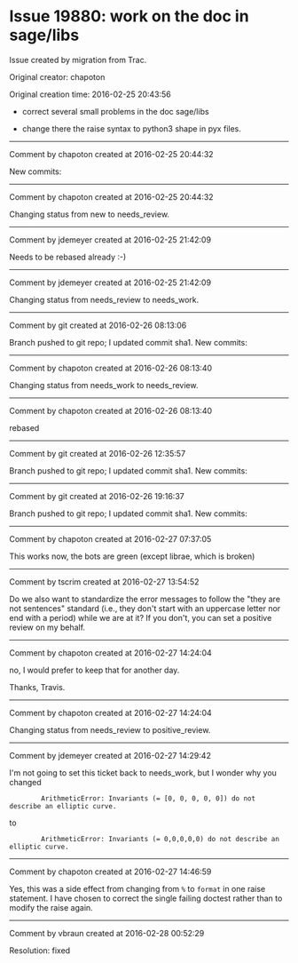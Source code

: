 # Issue 19880: work on the doc in sage/libs

Issue created by migration from Trac.

Original creator: chapoton

Original creation time: 2016-02-25 20:43:56

* correct several small problems in the doc sage/libs

* change there the raise syntax to python3 shape in pyx files.


---

Comment by chapoton created at 2016-02-25 20:44:32

New commits:


---

Comment by chapoton created at 2016-02-25 20:44:32

Changing status from new to needs_review.


---

Comment by jdemeyer created at 2016-02-25 21:42:09

Needs to be rebased already :-)


---

Comment by jdemeyer created at 2016-02-25 21:42:09

Changing status from needs_review to needs_work.


---

Comment by git created at 2016-02-26 08:13:06

Branch pushed to git repo; I updated commit sha1. New commits:


---

Comment by chapoton created at 2016-02-26 08:13:40

Changing status from needs_work to needs_review.


---

Comment by chapoton created at 2016-02-26 08:13:40

rebased


---

Comment by git created at 2016-02-26 12:35:57

Branch pushed to git repo; I updated commit sha1. New commits:


---

Comment by git created at 2016-02-26 19:16:37

Branch pushed to git repo; I updated commit sha1. New commits:


---

Comment by chapoton created at 2016-02-27 07:37:05

This works now, the bots are green (except librae, which is broken)


---

Comment by tscrim created at 2016-02-27 13:54:52

Do we also want to standardize the error messages to follow the "they are not sentences" standard (i.e., they don't start with an uppercase letter nor end with a period) while we are at it? If you don't, you can set a positive review on my behalf.


---

Comment by chapoton created at 2016-02-27 14:24:04

no, I would prefer to keep that for another day.

Thanks, Travis.


---

Comment by chapoton created at 2016-02-27 14:24:04

Changing status from needs_review to positive_review.


---

Comment by jdemeyer created at 2016-02-27 14:29:42

I'm not going to set this ticket back to needs_work, but I wonder why you changed

```
        ArithmeticError: Invariants (= [0, 0, 0, 0, 0]) do not describe an elliptic curve.
```

to

```
        ArithmeticError: Invariants (= 0,0,0,0,0) do not describe an elliptic curve.
```



---

Comment by chapoton created at 2016-02-27 14:46:59

Yes, this was a side effect from changing from `%` to `format` in one raise statement. I have chosen to correct the single failing doctest rather than to modify the raise again.


---

Comment by vbraun created at 2016-02-28 00:52:29

Resolution: fixed
